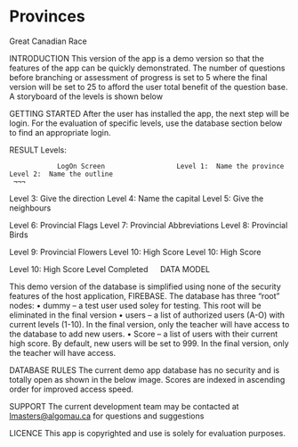 # Provinces
Great Canadian Race

INTRODUCTION
This version of the app is a demo version so that the features of the app can be quickly demonstrated.  The number of questions before branching or assessment of progress is set to 5 where the final version will be set to 25 to afford the user total benefit of the question base.  A storyboard of the levels is shown below
 
GETTING STARTED
After the user has installed the app, the next step will be login. 
For the evaluation of specific levels, use the database section below to find an appropriate login.

RESULT
Levels:
     
                LogOn Screen                  Level 1:  Name the province            Level 2:  Name the outline                 
     ¬¬¬
Level 3: Give the direction             Level 4:  Name the capital        Level 5:  Give the neighbours
     
Level 6:  Provincial Flags          Level 7:  Provincial Abbreviations    Level 8:  Provincial Birds
   
Level 9:  Provincial Flowers        Level 10:  High Score                  Level 10:  High Score
   
Level 10:  High Score                           Level Completed
 
DATA MODEL
 
This demo version of the database is simplified using none of the security features of the host application, FIREBASE.
The database has three “root” nodes:
•	dummy – a test user used soley for testing.  This root will be eliminated in the final version
•	users – a list of authorized users (A-O) with current levels (1-10).  In the final version, only the teacher will have access to the database to add new users.
•	Score – a list of users with their current high score.  By default, new users will be set to 999.  In the final version, only the teacher will have access.

DATABASE RULES
The current demo app database has no security and is totally open as shown in the below image. 
Scores are indexed in ascending order for improved access speed.

SUPPORT
The current development team may be contacted at lmasters@algomau.ca for questions and suggestions

LICENCE
This app is copyrighted and use is solely for evaluation purposes.





